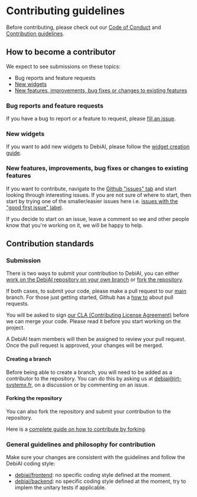 # Contributing guidelines

Before contributing, please check out our [Code of Conduct](CODE_OF_CONDUCT.md) and [Contribution guidelines](CONTRIBUTING.md).

## How to become a contributor

We expect to see submissions on these topics:

- Bug reports and feature requests
- [New widgets](#new-widgets)
- [New features, improvements, bug fixes or changes to existing features](#new-features-improvements-bug-fixes-or-changes-to-existing-features)

### Bug reports and feature requests

If you have a bug to report or a feature to request, please [fill an issue](https://github.com/debiai/debiai/issues/new).

### New widgets

If you want to add new widgets to DebiAI, please follow the [widget creation guide](./frontend/doc/new-widgets/Adding-new-widgets.md).

### New features, improvements, bug fixes or changes to existing features

If you want to contribute, navigate to the [Github "issues" tab](https://github.com/debiai/debiai/issues) and start looking through interesting issues. If you are not sure of where to start, then start by trying one of the smaller/easier issues here i.e. [issues with the "good first issue" label](https://github.com/debiai/debiai/labels/good%20first%20issue).

If you decide to start on an issue, leave a comment so we and other people know that you're working on it, we will be happy to help.

## Contribution standards

### Submission

There is two ways to submit your contribution to DebiAI, you can either [work on the DebiAI repository on your own branch](#creating-a-branch) or [fork the repository](#forking-the-repository).

If both cases, to submit your code, please make a pull request to our [main](https://github.com/debiai/debiai/tree/main) branch. For those just getting started, Github has a [how to](https://help.github.com/articles/using-pull-requests/) about pull requests.

You will be asked to sign [our CLA (Contributing License Agreement)](https://gist.github.com/Tomansion/b92a659d316aecaeae918da1c3304b8f) before we can merge your code. Please read it before you start working on the project.

A DebiAI team members will then be assigned to review your pull request. Once the pull request is approved, your changes will be merged.

#### Creating a branch

Before being able to create a branch, you will need to be added as a contributor to the repository. You can do this by asking us at debiai@irt-systemx.fr, on a discussion or by commenting on an issue.

#### Forking the repository

You can also fork the repository and submit your contribution to the repository.

Here is a [complete guide on how to contribute by forking](https://sqldbawithabeard.com/2019/11/29/how-to-fork-a-github-repository-and-contribute-to-an-open-source-project/).

### General guidelines and philosophy for contribution

Make sure your changes are consistent with the guidelines and follow the
DebiAI coding style:

*   [debiai/frontend](https://github.com/debiai/debiai/tree/main/frontend): no specific coding style defined at the moment.
*   [debiai/backend](https://github.com/debiai/debiai/tree/main/backend): no specific coding style defined at the moment, try to implem the unitary tests if applicable.
